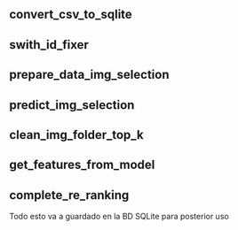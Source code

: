 ## convert_csv_to_sqlite
## swith_id_fixer

## prepare_data_img_selection
## predict_img_selection
## clean_img_folder_top_k

## get_features_from_model
## complete_re_ranking


Todo esto va a guardado en la BD SQLite para posterior uso